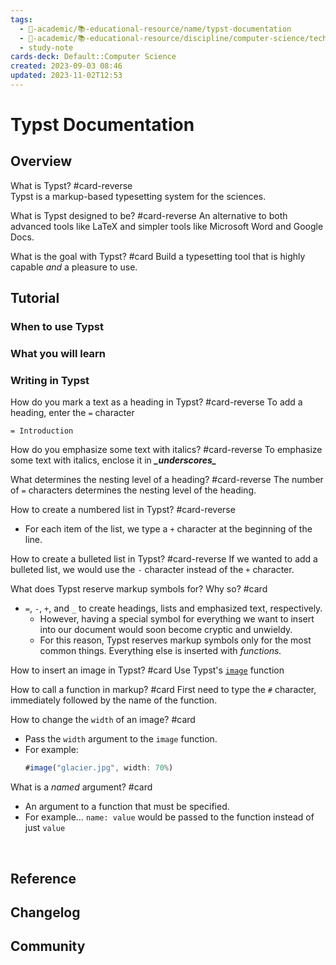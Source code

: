 ```yaml
---
tags:
  - 🔴-academic/📚-educational-resource/name/typst-documentation
  - 🔴-academic/📚-educational-resource/discipline/computer-science/technology/typst
  - study-note
cards-deck: Default::Computer Science
created: 2023-09-03 08:46
updated: 2023-11-02T12:53
---
```


# Typst Documentation

## Overview

What is Typst? #card-reverse  
Typst is a markup-based typesetting system for the sciences.


What is Typst designed to be? #card-reverse 
An alternative to both advanced tools like LaTeX and simpler tools like Microsoft Word and Google Docs.


What is the goal with Typst? #card
Build a typesetting tool that is highly capable *and* a pleasure to use.


## Tutorial

### When to use Typst

### What you will learn

### Writing in Typst

How do you mark a text as a heading in Typst? #card-reverse 
To add a heading, enter the `=` character
```
= Introduction
```

How do you emphasize some text with italics? #card-reverse 
To emphasize some text with italics, enclose it in <b><i>\_underscores\_</i></b>

What determines the nesting level of a heading? #card-reverse 
The number of `=` characters determines the nesting level of the heading.

How to create a numbered list in Typst? #card-reverse 
- For each item of the list, we type a `+` character at the beginning of the line.

How to create a bulleted list in Typst? #card-reverse 
If we wanted to add a bulleted list, we would use the `-` character instead of the `+` character.

What does Typst reserve markup symbols for? Why so? #card 
- `=`, `-`, `+`, and `_` to create headings, lists and emphasized text, respectively. 
	- However, having a special symbol for everything we want to insert into our document would soon become cryptic and unwieldy.
	- For this reason, Typst reserves markup symbols only for the most common things. Everything else is inserted with _functions._

How to insert an image in Typst? #card 
Use Typst's [`image`](https://typst.app/docs/reference/visualize/image/) function

How to call a function in markup? #card 
First need to type the `#` character, immediately followed by the name of the function.

How to change the `width` of an image? #card 
- Pass the `width` argument to the `image` function.
- For example:
	```js
	#image("glacier.jpg", width: 70%)
	``` 

What is a *named* argument? #card 
- An argument to a function that must be specified.
- For example… `name: value` would be passed to the function instead of just `value`


 
## Reference

## Changelog

## Community





